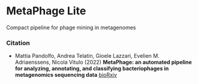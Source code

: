 # MetaPhage Lite

Compact pipeline for phage mining in metagenomes


### Citation

* Mattia Pandolfo, Andrea Telatin, Gioele Lazzari, Evelien M. Adriaenssens, Nicola Vitulo (2022) **MetaPhage: an automated pipeline for analyzing, annotating, and classifying bacteriophages in metagenomics sequencing data** [bioRxiv](https://doi.org/10.1101/2022.04.17.488583)